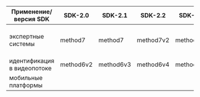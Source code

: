 |  Применение/версия SDK     |    SDK-2.0   |   SDK-2.1   |   SDK-2.2   |   SDK-2.3   |   SDK-2.5  |   SDK-3.0   |   SDK-3.1   |   SDK-3.3        |  SDK-3.3        |
| -------------------------- | -------- | ------- | ------- | ------- | ------ | ------- | ------- | ------------ | ------------ |
| экспертные системы         | method7      | method7     |   method7v2   |   method7v3   | method7v6    |  method7v6    |    method7v7  |method9v300<br>method9v1000|method9v300<br>method9v1000<br>method9v300mask<br>method9v1000mask|
| идентификация в видеопотоке| method6v2      | method6v3     |   method6v4   |   method6v5   | method6v6    | method6v6     |    method6v7  | method6v7          | method6v7             |
| мобильные платформы        |          |         |         |         |        | method8v6     |    method8v7  | method9v30         | method9v30<br>method9v30mask |
